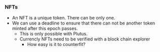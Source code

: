 ### NFTs

* An NFT is a unique token. There can be only one.
* We can use a deadline to ensure that there can not be another token minted after this epoch passes.
  * This is only possible with Plutus.
  * Currencly NFTs need to be verified with a block chain explorer
    * How easy is it to counterfit?
